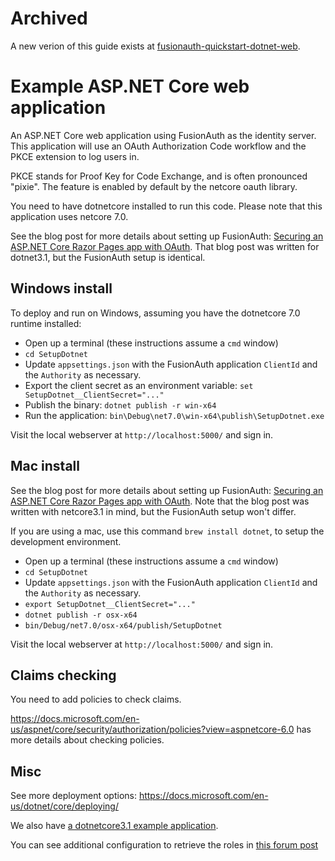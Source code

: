 # Archived
A new verion of this guide exists at [fusionauth-quickstart-dotnet-web](https://github.com/FusionAuth/fusionauth-quickstart-dotnet-web).

# Example ASP.NET Core web application

An ASP.NET Core web application using FusionAuth as the identity server.
This application will use an OAuth Authorization Code workflow
and the PKCE extension to log users in.

PKCE stands for Proof Key for Code Exchange, and is often pronounced "pixie". The feature
is enabled by default by the netcore oauth library.

You need to have dotnetcore installed to run this code. Please note that this application uses netcore 7.0.

See the blog post for more details about setting up FusionAuth: [Securing an ASP.NET Core Razor Pages app with OAuth](https://fusionauth.io/blog/2020/05/06/securing-asp-netcore-razor-pages-app-with-oauth). That blog post was written for dotnet3.1, but the FusionAuth setup is identical.

## Windows install

To deploy and run on Windows, assuming you have the dotnetcore 7.0 runtime installed:

* Open up a terminal (these instructions assume a `cmd` window)
* `cd SetupDotnet`
* Update `appsettings.json` with the FusionAuth application `ClientId` and the `Authority` as necessary.
* Export the client secret as an environment variable: `set SetupDotnet__ClientSecret="..."`
* Publish the binary: `dotnet publish -r win-x64`
* Run the application: `bin\Debug\net7.0\win-x64\publish\SetupDotnet.exe`

Visit the local webserver at `http://localhost:5000/` and sign in.

## Mac install

See the blog post for more details about setting up FusionAuth: [Securing an ASP.NET Core Razor Pages app with OAuth](https://fusionauth.io/blog/2020/05/06/securing-asp-netcore-razor-pages-app-with-oauth). Note that the blog post was written with netcore3.1 in mind, but the FusionAuth setup won't differ.

If you are using a mac, use this command `brew install dotnet`, to setup the development
environment.

* Open up a terminal (these instructions assume a `cmd` window)
* `cd SetupDotnet`
* Update `appsettings.json` with the FusionAuth application `ClientId` and the `Authority` as necessary.
* `export SetupDotnet__ClientSecret="..."`
* `dotnet publish -r osx-x64`
* `bin/Debug/net7.0/osx-x64/publish/SetupDotnet`

Visit the local webserver at `http://localhost:5000/` and sign in.

## Claims checking

You need to add policies to check claims.

https://docs.microsoft.com/en-us/aspnet/core/security/authorization/policies?view=aspnetcore-6.0 has more details about checking policies.

## Misc

See more deployment options: https://docs.microsoft.com/en-us/dotnet/core/deploying/

We also have [a dotnetcore3.1 example application](https://github.com/FusionAuth/fusionauth-example-asp-netcore).

You can see additional configuration to retrieve the roles in [this forum post](https://fusionauth.io/community/forum/topic/1485/role-claims-issue-with-openidconnect-netcore5/)
